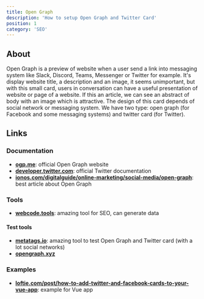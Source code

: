 ```yaml
---
title: Open Graph
description: 'How to setup Open Graph and Twitter Card'
position: 1
category: 'SEO'
---
```


## About

Open Graph is a preview of website when a user send a link into messaging system like Slack, Discord, Teams, Messenger or Twitter for example. It's display website title, a description and an image, it seems unimportant, but with this small card, users in conversation can have a useful presentation of website or page of a website. If this an article, we can see an abstract of body with an image which is attractive. The design of this card depends of social network or messaging system. We have two type: open graph (for Facebook and some messaging systems) and twitter card (for Twitter).

<md-img source="og-discord.webp" zoom legend="A preview of this website on Discord."></md-img>

<md-img source="og-discord-details.webp" zoom legend="A preview of an article of this website on Discord."></md-img>

## Links

### Documentation

- [**ogp.me**](https://ogp.me): official Open Graph website
- [**developer.twitter.com**](https://developer.twitter.com/en/docs/twitter-for-websites/cards/overview/abouts-cards): official Twitter documentation
- [**ionos.com/digitalguide/online-marketing/social-media/open-graph**](https://www.ionos.com/digitalguide/online-marketing/social-media/open-graph): best article about Open Graph

### Tools

- [**webcode.tools**](https://webcode.tools): amazing tool for SEO, can generate data

#### Test tools

- [**metatags.io**](https://metatags.io): amazing tool to test Open Graph and Twitter card (with a lot social networks)
- [**opengraph.xyz**](https://www.opengraph.xyz)

### Examples

- [**loftie.com/post/how-to-add-twitter-and-facebook-cards-to-your-vue-app**](https://loftie.com/post/how-to-add-twitter-and-facebook-cards-to-your-vue-app): example for Vue app
